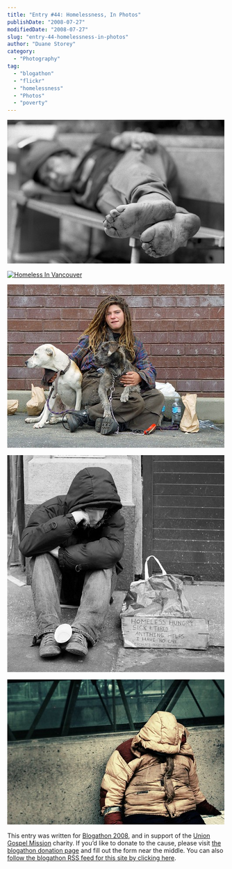 ```yaml
---
title: "Entry #44: Homelessness, In Photos"
publishDate: "2008-07-27"
modifiedDate: "2008-07-27"
slug: "entry-44-homelessness-in-photos"
author: "Duane Storey"
category:
  - "Photography"
tag:
  - "blogathon"
  - "flickr"
  - "homelessness"
  - "Photos"
  - "poverty"
---
```


[![Homelessness](_images/entry-44-homelessness-in-photos-1.jpg)](http://flickr.com/photos/jimfischer/204974659/)

[![Homeless In Vancouver](http://farm1.static.flickr.com/4/5783672_344b93063e.jpg?v=0)](http://flickr.com/photos/xdjio/5783672/)

[![Homeless Lady](_images/entry-44-homelessness-in-photos-3.jpg)](http://flickr.com/photos/livenature/256934977/)

[![Homeless Person With Cup](_images/entry-44-homelessness-in-photos-4.jpg)](http://flickr.com/photos/68593573@N00/322639083/)

[![Homeless Person](_images/entry-44-homelessness-in-photos-5.jpg)](http://flickr.com/photos/b-tal/92918576/)

This entry was written for [Blogathon 2008](http://www.migratorynerd.com/tag/blogathon), and in support of the [Union Gospel Mission](http://ugm.ca) charity. If you’d like to donate to the cause, please visit [the blogathon donation page](http://miss604.com/blogathon) and fill out the form near the middle. You can also [follow the blogathon RSS feed for this site by clicking here](http://www.migratorynerd.com/tag/blogathon/feed).